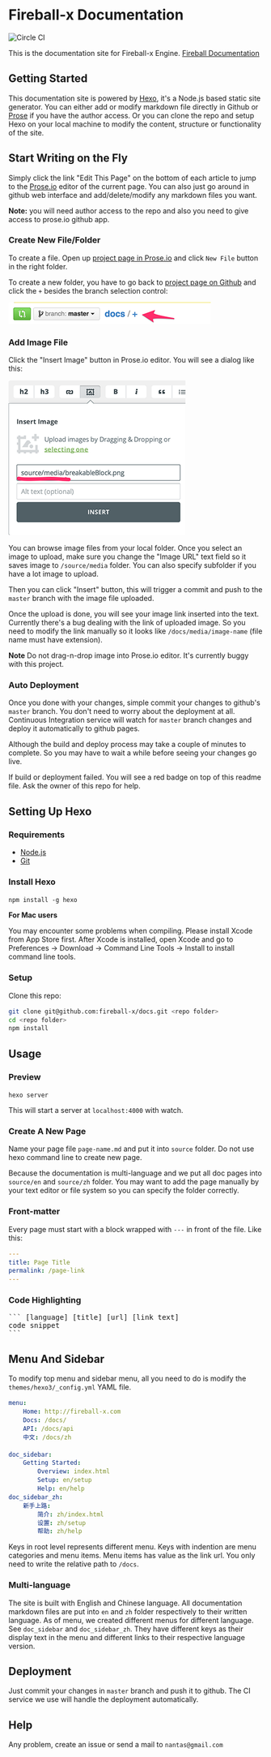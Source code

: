 # Fireball-x Documentation

![Circle CI](https://circleci.com/gh/fireball-x/docs.svg?style=svg&circle-token=943e84c36e9a8e6cdeaf15cca651c526a687b0e9)

This is the documentation site for Fireball-x Engine. [Fireball Documentation](http://fireball-x.github.io/docs)

## Getting Started

This documentation site is powered by [Hexo](http://hexo.io), it's a Node.js based static site generator. You can either add or modify markdown file directly in Github or [Prose](http://prose.io) if you have the author access. Or you can clone the repo and setup Hexo on your local machine to modify the content, structure or functionality of the site.

## Start Writing on the Fly

Simply click the link "Edit This Page" on the bottom of each article to jump to the [Prose.io](http://prose.io) editor of the current page. You can also just go around in github web interface and add/delete/modify any markdown files you want.

**Note:** you will need author access to the repo and also you need to give access to prose.io github app.

### Create New File/Folder

To create a file. Open up [project page in Prose.io](http://prose.io/#fireball-x/docs) and click `New File` button in the right folder.

To create a new folder, you have to go back to [project page on Github](https://github.com/fireball-x/docs) and click the `+` besides the branch selection control:

![Add folder in Github](/source/media/add_folder_github.png)

### Add Image File

Click the "Insert Image" button in Prose.io editor. You will see a dialog like this:

![Insert Image in Prose.io](/source/media/insert_image_in_prose.png)

You can browse image files from your local folder. Once you select an image to upload, make sure you change the "Image URL" text field so it saves image to `/source/media` folder. You can also specify subfolder if you have a lot image to upload.

Then you can click "Insert" button, this will trigger a commit and push to the `master` branch with the image file uploaded.

Once the upload is done, you will see your image link inserted into the text. Currently there's a bug dealing with the link of uploaded image. So you need to modify the link manually so it looks like `/docs/media/image-name` (file name must have extension).

**Note** Do not drag-n-drop image into Prose.io editor. It's currently buggy with this project.

### Auto Deployment

Once you done with your changes, simple commit your changes to github's `master` branch. You don't need to worry about the deployment at all. Continuous Integration service will watch for `master` branch changes and deploy it automatically to github pages.

Although the build and deploy process may take a couple of minutes to complete. So you may have to wait a while before seeing your changes go live.

If build or deployment failed. You will see a red badge on top of this readme file. Ask the owner of this repo for help.

## Setting Up Hexo

### Requirements

- [Node.js](http://nodejs.org/)
- [Git](http://git-scm.com/)

### Install Hexo

`npm install -g hexo`

**For Mac users**

You may encounter some problems when compiling. Please install Xcode from App Store first. After Xcode is installed, open Xcode and go to Preferences -> Download -> Command Line Tools -> Install to install command line tools.

### Setup

Clone this repo:

``` bash
git clone git@github.com:fireball-x/docs.git <repo folder>
cd <repo folder>
npm install
```

## Usage

### Preview

`hexo server`

This will start a server at `localhost:4000` with watch.

### Create A New Page

Name your page file `page-name.md` and put it into `source` folder. Do not use hexo command line to create new page.

Because the documentation is multi-language and we put all doc pages into `source/en` and `source/zh` folder. You may want to add the page manually by your text editor or file system so you can specify the folder correctly.

### Front-matter

Every page must start with a block wrapped with `---` in front of the file. Like this:

``` yaml
---
title: Page Title
permalink: /page-link
---
```

### Code Highlighting

<pre>
``` [language] [title] [url] [link text]
code snippet
```
</pre>

## Menu And Sidebar

To modify top menu and sidebar menu, all you need to do is modify the `themes/hexo3/_config.yml` YAML file.

``` yaml
menu:
    Home: http://fireball-x.com
    Docs: /docs/
    API: /docs/api
    中文: /docs/zh

doc_sidebar:
    Getting Started:
        Overview: index.html
        Setup: en/setup
        Help: en/help
doc_sidebar_zh:
    新手上路:
        简介: zh/index.html
        设置: zh/setup
        帮助: zh/help
```

Keys in root level represents different menu. Keys with indention are menu categories and menu items. Menu items has value as the link url. You only need to write the relative path to `/docs`.

### Multi-language

The site is built with English and Chinese language. All documentation markdown files are put into `en` and `zh` folder respectively to their written language. As of menu, we created different menus for different language. See `doc_sidebar` and `doc_sidebar_zh`. They have different keys as their display text in the menu and different links to their respective language version.

## Deployment

Just commit your changes in `master` branch and push it to github. The CI service we use will handle the deployment automatically.

## Help

Any problem, create an issue or send a mail to `nantas@gmail.com`
